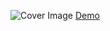 ![Cover Image](http://designdrastic.com/uploads/Innovative-page-tag-animation.png)
[Demo](https://designdrastic.com/snippet/innovative-page-tag-animation)
